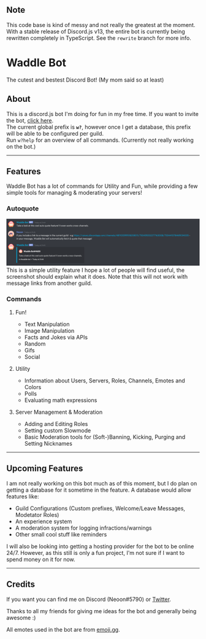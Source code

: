 ## Note

This code base is kind of messy and not really the greatest at the moment. With a stable release of Discord.js v13, the entire bot is currently being rewritten completely in TypeScript. See the `rewrite` branch for more info. 
# Waddle Bot

The cutest and bestest Discord Bot! (My mom said so at least)

## About

This is a discord.js bot I'm doing for fun in my free time. If you want to invite the bot, [click here](https://discord.com/oauth2/authorize?client_id=723224456671002674&scope=bot&permissions=8 'Waddle Bot Invite').  
The current global prefix is **`w?`**, however once I get a database, this prefix will be able to be configured per guild.  
Run `w?help` for an overview of all commands.
(Currently not really working on the bot.)

---

## Features

Waddle Bot has a lot of commands for Utility and Fun, while providing a few simple tools for managing & moderating your servers!

### Autoquote

![AutoQuote](src/Assets/Previews/autoQuote.png)
This is a simple utility feature I hope a lot of people will find useful, the screenshot should explain what it does. Note that this will not work with message links from another guild.

### Commands

1. Fun!

    - Text Manipulation
    - Image Manipulation
    - Facts and Jokes via APIs
    - Random
    - Gifs
    - Social

1. Utility

    - Information about Users, Servers, Roles, Channels, Emotes and Colors
    - Polls
    - Evaluating math expressions

1. Server Management & Moderation

    - Adding and Editing Roles
    - Setting custom Slowmode
    - Basic Moderation tools for (Soft-)Banning, Kicking, Purging and Setting Nicknames

---

## Upcoming Features

I am not really working on this bot much as of this moment, but I do plan on getting a database for it sometime in the feature. A database would allow features like:

-   Guild Configurations (Custom prefixes, Welcome/Leave Messages, Modetator Roles)
-   An experience system
-   A moderation system for logging infractions/warnings
-   Other small cool stuff like reminders

I will also be looking into getting a hosting provider for the bot to be online 24/7. However, as this still is only a fun project, I'm not sure if I want to spend money on it for now.

---

## Credits

If you want you can find me on Discord (Neoon#5790) or [Twitter](https://twitter.com/BaumianerNiklas 'BaumianerNiklas on Twitter').

Thanks to all my friends for giving me ideas for the bot and generally being awesome :)

All emotes used in the bot are from [emoji.gg](https://emoji.gg).
